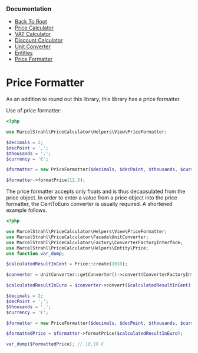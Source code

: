 ### Documentation
* [Back To Root](../readme.md)
* [Price Calculator](price-calculator.md)
* [VAT Calculator](vat-calculator.md)
* [Discount Calculator](discount-calculator.md)
* [Unit Converter](unit-converter.md)
* [Entities](entities.md)
* [Price Formatter](price-formatter.md)

# Price Formatter

As an addition to round out this library, this library has a price formatter.

Use of price formatter:
```php
<?php

use MarcelStrahl\PriceCalculator\Helpers\View\PriceFormatter;

$decimals = 2;
$decPoint = ',';
$thousands = '.';
$currency = '€';

$formatter = new PriceFormatter($decimals, $decPoint, $thousands, $currency);

$formatter->formatPrice(12.5);
```

The price formatter accepts only floats and is thus decapsulated from the price object.
In order to enter a value from a price object into the price formatter, the CentToEuro converter is usually required. A shortened example follows.

```php
<?php

use MarcelStrahl\PriceCalculator\Helpers\View\PriceFormatter;
use MarcelStrahl\PriceCalculator\Facade\UnitConverter;
use MarcelStrahl\PriceCalculator\Factory\ConverterFactoryInterface;
use MarcelStrahl\PriceCalculator\Helpers\Entity\Price;
use function var_dump;

$calculatedResultInCent = Price::create(1010);

$converter = UnitConverter::getConverter()->convert(ConverterFactoryInterface::CENT_TO_EURO);

$calculatedResultInEuro = $converter->convert($calculatedResultInCent)

$decimals = 2;
$decPoint = ',';
$thousands = '.';
$currency = '€';

$formatter = new PriceFormatter($decimals, $decPoint, $thousands, $currency);

$formattedPrice = $formatter->formatPrice($calculatedResultInEuro);

var_dump($formattedPrice); // 10,10 €
```
